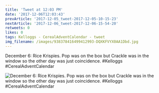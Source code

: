 ```yaml
---
title: 'Tweet at 12:03 PM'
date: '2017-12-06T12:03:43'
prevArticle: '2017-12-05_tweet-2017-12-05-10-15-23'
nextArticle: '2017-12-06_tweet-2017-12-06-15-54-20'
retweets: 0
likes: 0
tags: Kelloggs - CerealAdventCalendar - tweet
img_filename: /images/938378416499412993-DQXKFVYX0AA1Dbd.jpg
---
```

December 6: Rice Krispies. Pop was on the box but Crackle was in the window so the other day was just coincidence. #Kelloggs #CerealAdventCalendar

![December 6: Rice Krispies. Pop was on the box but Crackle was in the window so the other day was just coincidence. #Kelloggs #CerealAdventCalendar](/images/938378416499412993-DQXKFVYX0AA1Dbd.jpg "December 6: Rice Krispies. Pop was on the box but Crackle was in the window so the other day was just coincidence. #Kelloggs #CerealAdventCalendar")